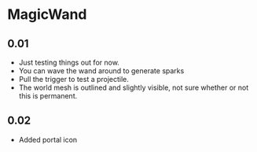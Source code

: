 # MagicWand

## 0.01

 - Just testing things out for now. 
 - You can wave the wand around to generate sparks
 - Pull the trigger to test a projectile.
 - The world mesh is outlined and slightly visible, not sure whether or not this is permanent.
 
## 0.02

 - Added portal icon